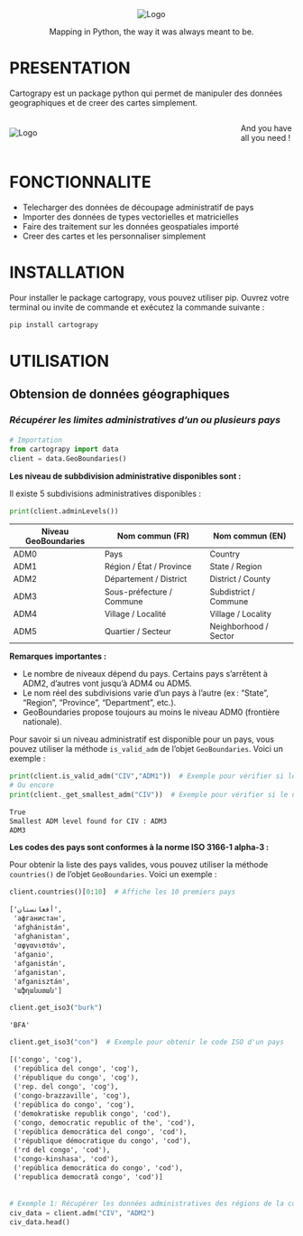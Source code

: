 <center>
<img src="https://mr-kam.github.io/cartograpy/data/logo.png" alt="Logo" width="300">
<p>
Mapping in Python, the way it was always meant to be.
</p>
</center>

# **PRESENTATION**

Cartograpy est un package python qui permet de manipuler des données
geographiques et de creer des cartes simplement.

<div style="display: flex; justify-content: center; align-items: center;">
<img src="https://mr-kam.github.io/cartograpy/data/create_python_maps.py%20(17).png" alt="Logo" width="800">

<p>
And you have all you need !
</p>
</div>

# **FONCTIONNALITE**

- Telecharger des données de découpage administratif de pays
- Importer des données de types vectorielles et matricielles
- Faire des traitement sur les données geospatiales importé
- Creer des cartes et les personnaliser simplement

# **INSTALLATION**

Pour installer le package cartograpy, vous pouvez utiliser pip. Ouvrez
votre terminal ou invite de commande et exécutez la commande suivante :

```bash
pip install cartograpy
```

# **UTILISATION**

## **Obtension de données géographiques**

### *Récupérer les limites administratives d’un ou plusieurs pays*

```python
# Importation
from cartograpy import data
client = data.GeoBoundaries()
```

**Les niveau de subbdivision administrative disponibles sont :**

Il existe 5 subdivisions administratives disponibles :

```python
print(client.adminLevels())
```

| Niveau GeoBoundaries | Nom commun (FR)            | Nom commun (EN)       |
| -------------------- | -------------------------- | --------------------- |
| ADM0                 | Pays                       | Country               |
| ADM1                 | Région / État / Province | State / Region        |
| ADM2                 | Département / District    | District / County     |
| ADM3                 | Sous-préfecture / Commune | Subdistrict / Commune |
| ADM4                 | Village / Localité        | Village / Locality    |
| ADM5                 | Quartier / Secteur         | Neighborhood / Sector |

**Remarques importantes :**

- Le nombre de niveaux dépend du pays. Certains pays s’arrêtent à
  ADM2, d’autres vont jusqu’à ADM4 ou ADM5.
- Le nom réel des subdivisions varie d’un pays à l’autre (ex :
  “State”, “Region”, “Province”, “Department”, etc.).
- GeoBoundaries propose toujours au moins le niveau ADM0 (frontière
  nationale).

Pour savoir si un niveau administratif est disponible pour un pays, vous
pouvez utiliser la méthode `is_valid_adm` de l’objet `GeoBoundaries`.
Voici un exemple :

```python
print(client.is_valid_adm("CIV","ADM1"))  # Exemple pour vérifier si le niveau ADM1 est valide pour la Côte d'Ivoire
# Ou encore
print(client._get_smallest_adm("CIV"))  # Exemple pour vérifier si le niveau admin minimum pour la Côte d'Ivoire
```

    True
    Smallest ADM level found for CIV : ADM3
    ADM3

**Les codes des pays sont conformes à la norme ISO 3166-1 alpha-3 :**

Pour obtenir la liste des pays valides, vous pouvez utiliser la méthode
`countries()` de l’objet `GeoBoundaries`. Voici un exemple :

```python
client.countries()[0:10]  # Affiche les 10 premiers pays
```

    ['أفغانستان',
     'афганистан',
     'afghánistán',
     'afghanistan',
     'αφγανιστάν',
     'afganio',
     'afganistán',
     'afganistan',
     'afganisztán',
     'աֆղանստան']

```python
client.get_iso3("burk")
```

    'BFA'

```python
client.get_iso3("con")  # Exemple pour obtenir le code ISO d'un pays
```

    [('congo', 'cog'),
     ('república del congo', 'cog'),
     ('république du congo', 'cog'),
     ('rep. del congo', 'cog'),
     ('congo-brazzaville', 'cog'),
     ('república do congo', 'cog'),
     ('demokratiske republik congo', 'cod'),
     ('congo, democratic republic of the', 'cod'),
     ('república democrática del congo', 'cod'),
     ('république démocratique du congo', 'cod'),
     ('rd del congo', 'cod'),
     ('congo-kinshasa', 'cod'),
     ('república democrática do congo', 'cod'),
     ('republica democrată congo', 'cod')]

```python

# Exemple 1: Récupérer les données administratives des régions de la cote d'ivoire
civ_data = client.adm("CIV", "ADM2")
civ_data.head()
```

<div>
<style scoped>
    .dataframe tbody tr th:only-of-type {
        vertical-align: middle;
    }

    .dataframe tbody tr th {
        vertical-align: top;
    }

    .dataframe thead th {
        text-align: right;
    }`</style>`

<table class="dataframe" data-quarto-postprocess="true" data-border="1">
<thead>
<tr style="text-align: right;">
<th data-quarto-table-cell-role="th"></th>
<th data-quarto-table-cell-role="th">geometry</th>
<th data-quarto-table-cell-role="th">shapeName</th>
<th data-quarto-table-cell-role="th">shapeISO</th>
<th data-quarto-table-cell-role="th">shapeID</th>
<th data-quarto-table-cell-role="th">shapeGroup</th>
<th data-quarto-table-cell-role="th">shapeType</th>
</tr>
</thead>
<tbody>
<tr>
<td data-quarto-table-cell-role="th">0</td>
<td>POLYGON ((-4.68451 6.27179, -4.6868 6.26883, -...</td>
<td>Agneby-Tiassa</td>
<td></td>
<td>98640826B52449815511854</td>
<td>CIV</td>
<td>ADM2</td>
</tr>
<tr>
<td data-quarto-table-cell-role="th">1</td>
<td>POLYGON ((-7.71925 9.07004, -7.72574 9.06397, ...</td>
<td>Bafing</td>
<td></td>
<td>98640826B37750272367318</td>
<td>CIV</td>
<td>ADM2</td>
</tr>
<tr>
<td data-quarto-table-cell-role="th">2</td>
<td>POLYGON ((-6.19702 10.24246, -6.20038 10.24495...</td>
<td>Bagoue</td>
<td></td>
<td>98640826B26044148659027</td>
<td>CIV</td>
<td>ADM2</td>
</tr>
<tr>
<td data-quarto-table-cell-role="th">3</td>
<td>MULTIPOLYGON (((-4.68451 6.27179, -4.68338 6.2...</td>
<td>Belier</td>
<td></td>
<td>98640826B5123145245776</td>
<td>CIV</td>
<td>ADM2</td>
</tr>
<tr>
<td data-quarto-table-cell-role="th">4</td>
<td>POLYGON ((-6.70042 9.06196, -6.70118 9.05639, ...</td>
<td>Bere</td>
<td></td>
<td>98640826B43857880322183</td>
<td>CIV</td>
<td>ADM2</td>
</tr>
</tbody>
</table>

</div>

```python
# Exemple 2 : Récupérer les limites administratives de plusieurs pays (senegal et mali ici)
countries_data = client.adm(["SEN", "mali"], "ADM2")
countries_data["mali"].head()
```

<div>
<style scoped>
    .dataframe tbody tr th:only-of-type {
        vertical-align: middle;
    }

    .dataframe tbody tr th {
        vertical-align: top;
    }

    .dataframe thead th {
        text-align: right;
    }`</style>`

<table class="dataframe" data-quarto-postprocess="true" data-border="1">
<thead>
<tr style="text-align: right;">
<th data-quarto-table-cell-role="th"></th>
<th data-quarto-table-cell-role="th">geometry</th>
<th data-quarto-table-cell-role="th">shapeName</th>
<th data-quarto-table-cell-role="th">shapeISO</th>
<th data-quarto-table-cell-role="th">shapeID</th>
<th data-quarto-table-cell-role="th">shapeGroup</th>
<th data-quarto-table-cell-role="th">shapeType</th>
</tr>
</thead>
<tbody>
<tr>
<td data-quarto-table-cell-role="th">0</td>
<td>POLYGON ((-7.92938 12.68171, -7.93554 12.68821...</td>
<td>Bamako</td>
<td></td>
<td>8926073B70420899930674</td>
<td>MLI</td>
<td>ADM2</td>
</tr>
<tr>
<td data-quarto-table-cell-role="th">1</td>
<td>POLYGON ((1.32448 16.90639, 1.03227 16.61402, ...</td>
<td>Ansongo</td>
<td></td>
<td>8926073B56917716124995</td>
<td>MLI</td>
<td>ADM2</td>
</tr>
<tr>
<td data-quarto-table-cell-role="th">2</td>
<td>POLYGON ((1.17767 17.69958, 1.15458 17.70648, ...</td>
<td>Bourem</td>
<td></td>
<td>8926073B86504284097699</td>
<td>MLI</td>
<td>ADM2</td>
</tr>
<tr>
<td data-quarto-table-cell-role="th">3</td>
<td>POLYGON ((1.32448 16.90639, 1.65353 17.5735, 1...</td>
<td>Gao</td>
<td></td>
<td>8926073B84061132695750</td>
<td>MLI</td>
<td>ADM2</td>
</tr>
<tr>
<td data-quarto-table-cell-role="th">4</td>
<td>POLYGON ((1.31144 15.27381, 1.4716 15.28167, 1...</td>
<td>Menaka</td>
<td></td>
<td>8926073B3742503303790</td>
<td>MLI</td>
<td>ADM2</td>
</tr>
</tbody>
</table>

</div>

### Récupérer les métadonnées d’un territoire

```python

# Récupérer les métadonnées d'un territoire
metadata_civ = client.metadata("CIV", "ADM0")


print(f"Métadonnées disponibles pour la Côte d'Ivoire: {metadata_civ.keys()}")
```

    Métadonnées disponibles pour la Côte d'Ivoire: dict_keys(['boundaryID', 'boundaryName', 'boundaryISO', 'boundaryYearRepresented', 'boundaryType', 'boundaryCanonical', 'boundarySource', 'boundaryLicense', 'licenseDetail', 'licenseSource', 'boundarySourceURL', 'sourceDataUpdateDate', 'buildDate', 'Continent', 'UNSDG-region', 'UNSDG-subregion', 'worldBankIncomeGroup', 'admUnitCount', 'meanVertices', 'minVertices', 'maxVertices', 'meanPerimeterLengthKM', 'minPerimeterLengthKM', 'maxPerimeterLengthKM', 'meanAreaSqKM', 'minAreaSqKM', 'maxAreaSqKM', 'staticDownloadLink', 'gjDownloadURL', 'tjDownloadURL', 'imagePreview', 'simplifiedGeometryGeoJSON'])

```python
metadata_civ["Continent"]
```

    'Africa'

```python
metadata_civ["UNSDG-subregion"]
```

    'Western Africa'

```python
metadata_civ["UNSDG-region"]
```

    'Sub-Saharan Africa'

```python
url_img=metadata_civ["imagePreview"]
url_img
```

    'https://github.com/wmgeolab/geoBoundaries/raw/9469f09/releaseData/gbOpen/CIV/ADM0/geoBoundaries-CIV-ADM0-PREVIEW.png'

```python
# Afficher l'image de prévisualisation dans le notebook
from IPython.display import Image, display

try :
    display(Image(url=url_img))
except :
    print("Impossible d'afficher l'image.")
```

<img src="https://github.com/wmgeolab/geoBoundaries/raw/9469f09/releaseData/gbOpen/CIV/ADM0/geoBoundaries-CIV-ADM0-PREVIEW.png"/>

### *Géocoder une ou plusieurs adresses*

Le geocodage permet de convertir des adresses en coordonnées
géographiques (latitude et longitude). Vous pouvez géocoder une ou
plusieurs adresses en utilisant les méthode `geocode` et `geocode_batch`
de l’objet `Geocoder`.

```python
from cartograpy import data
geocoder= data.Geocoder()
```

**Géocoder une adresse**

```python
address = "bouaké"
result = geocoder.geocode(address)

# Adresse trouvée
result[0]
```

    Début du géocodage de 1 localité(s)...
    Géocodage terminé.

<div>
<style scoped>
    .dataframe tbody tr th:only-of-type {
        vertical-align: middle;
    }

    .dataframe tbody tr th {
        vertical-align: top;
    }

    .dataframe thead th {
        text-align: right;
    }`</style>`

<table class="dataframe" data-quarto-postprocess="true" data-border="1">
<thead>
<tr style="text-align: right;">
<th data-quarto-table-cell-role="th"></th>
<th data-quarto-table-cell-role="th">query</th>
<th data-quarto-table-cell-role="th">address</th>
<th data-quarto-table-cell-role="th">latitude</th>
<th data-quarto-table-cell-role="th">longitude</th>
<th data-quarto-table-cell-role="th">altitude</th>
<th data-quarto-table-cell-role="th">raw</th>
<th data-quarto-table-cell-role="th">geometry</th>
</tr>
</thead>
<tbody>
<tr>
<td data-quarto-table-cell-role="th">0</td>
<td>bouaké</td>
<td>Bouaké, Gbêkê, Vallée du Bandama, Côte d’Ivoire</td>
<td>7.689021</td>
<td>-5.028355</td>
<td>0.0</td>
<td>{'place_id': 277285966, 'licence': 'Data © Ope...</td>
<td>POINT (-5.02836 7.68902)</td>
</tr>
</tbody>
</table>

</div>

```python
# Adresse non trouvée
result[1]
```

    []

**Geocoder une liste d’adresses**

```python
liste_adresses = ["Abidjan", "Yamoussoukro", "Bouaké", "Korhogo","Man CI", "","portbouet"]
results=geocoder.geocode(liste_adresses)

# Adresses trouvées
results[0]
```

    Début du géocodage de 7 localité(s)...
    Géocodage terminé.

<div>
<style scoped>
    .dataframe tbody tr th:only-of-type {
        vertical-align: middle;
    }

    .dataframe tbody tr th {
        vertical-align: top;
    }

    .dataframe thead th {
        text-align: right;
    }`</style>`

<table class="dataframe" data-quarto-postprocess="true" data-border="1">
<thead>
<tr style="text-align: right;">
<th data-quarto-table-cell-role="th"></th>
<th data-quarto-table-cell-role="th">query</th>
<th data-quarto-table-cell-role="th">address</th>
<th data-quarto-table-cell-role="th">latitude</th>
<th data-quarto-table-cell-role="th">longitude</th>
<th data-quarto-table-cell-role="th">altitude</th>
<th data-quarto-table-cell-role="th">raw</th>
<th data-quarto-table-cell-role="th">geometry</th>
</tr>
</thead>
<tbody>
<tr>
<td data-quarto-table-cell-role="th">0</td>
<td>Abidjan</td>
<td>Abidjan, Le Plateau, Abidjan, Côte d’Ivoire</td>
<td>5.320357</td>
<td>-4.016107</td>
<td>0.0</td>
<td>{'place_id': 277113208, 'licence': 'Data © Ope...</td>
<td>POINT (-4.01611 5.32036)</td>
</tr>
<tr>
<td data-quarto-table-cell-role="th">1</td>
<td>Yamoussoukro</td>
<td>Yamoussoukro, Côte d’Ivoire</td>
<td>6.820007</td>
<td>-5.277603</td>
<td>0.0</td>
<td>{'place_id': 405157296, 'licence': 'Data © Ope...</td>
<td>POINT (-5.2776 6.82001)</td>
</tr>
<tr>
<td data-quarto-table-cell-role="th">2</td>
<td>Bouaké</td>
<td>Bouaké, Gbêkê, Vallée du Bandama, Côte d’Ivoire</td>
<td>7.689021</td>
<td>-5.028355</td>
<td>0.0</td>
<td>{'place_id': 277285966, 'licence': 'Data © Ope...</td>
<td>POINT (-5.02836 7.68902)</td>
</tr>
<tr>
<td data-quarto-table-cell-role="th">3</td>
<td>Korhogo</td>
<td>Korhogo, Poro, Savanes, Côte d’Ivoire</td>
<td>9.458070</td>
<td>-5.631629</td>
<td>0.0</td>
<td>{'place_id': 277168989, 'licence': 'Data © Ope...</td>
<td>POINT (-5.63163 9.45807)</td>
</tr>
<tr>
<td data-quarto-table-cell-role="th">4</td>
<td>Man CI</td>
<td>Man, Tonkpi, Montagnes, Côte d’Ivoire</td>
<td>7.410258</td>
<td>-7.550372</td>
<td>0.0</td>
<td>{'place_id': 276691276, 'licence': 'Data © Ope...</td>
<td>POINT (-7.55037 7.41026)</td>
</tr>
</tbody>
</table>

</div>

```python
# Adresses non trouvée
results[1]
```

    ['', 'portbouet']

## **Processing de données**

`processing` vous permet d’executer des taches courantes effectuées sur
des données vectorielles.

```python
# Importation
from cartograpy.processing  import *
```

### *Charger des données*

```python
# hexagon_data=load("data\other\hexagon 0.2_Jointure data raster.geojson")
# hexagon_data.head()
```

```python
path="data\other\Département de Bouna.geojson"
donnee_bouna=load(path)
donnee_bouna.head()
```

    <>:1: SyntaxWarning: invalid escape sequence '\o'
    <>:1: SyntaxWarning: invalid escape sequence '\o'
    C:\Users\kanic\AppData\Local\Temp\ipykernel_13180\847831339.py:1: SyntaxWarning: invalid escape sequence '\o'
      path="data\other\Département de Bouna.geojson"

<div>
<style scoped>
    .dataframe tbody tr th:only-of-type {
        vertical-align: middle;
    }

    .dataframe tbody tr th {
        vertical-align: top;
    }

    .dataframe thead th {
        text-align: right;
    }`</style>`

<table class="dataframe" data-quarto-postprocess="true" data-border="1">
<thead>
<tr style="text-align: right;">
<th data-quarto-table-cell-role="th"></th>
<th data-quarto-table-cell-role="th">id</th>
<th data-quarto-table-cell-role="th">Name</th>
<th data-quarto-table-cell-role="th">description</th>
<th data-quarto-table-cell-role="th">timestamp</th>
<th data-quarto-table-cell-role="th">begin</th>
<th data-quarto-table-cell-role="th">end</th>
<th data-quarto-table-cell-role="th">altitudeMode</th>
<th data-quarto-table-cell-role="th">tessellate</th>
<th data-quarto-table-cell-role="th">extrude</th>
<th data-quarto-table-cell-role="th">visibility</th>
<th data-quarto-table-cell-role="th">drawOrder</th>
<th data-quarto-table-cell-role="th">icon</th>
<th data-quarto-table-cell-role="th">snippet</th>
<th data-quarto-table-cell-role="th">geometry</th>
</tr>
</thead>
<tbody>
<tr>
<td data-quarto-table-cell-role="th">0</td>
<td>ID_00022</td>
<td>Bouna</td>
<td><html xmlns:fo="http://www.w3.org/1999/XSL/For...</td>
<td>None</td>
<td>None</td>
<td>None</td>
<td>clampToGround</td>
<td>-1</td>
<td>0</td>
<td>-1</td>
<td>None</td>
<td>None</td>
<td></td>
<td>MULTIPOLYGON Z (((-4.19952 9.61499 0, -4.209 9...</td>
</tr>
</tbody>
</table>

</div>

### *Obtenir des informations sur un multipolygone*

```python
multipolygon=donnee_bouna["geometry"][0]
infos_multipolygon=get_multipolygon_info(multipolygon)
infos_multipolygon
```

    {'type': 'MultiPolygon',
     'num_polygons': 1,
     'total_area': 1.1852617495377915,
     'bounds': (-4.297637881999947,
      8.508406537000042,
      -2.596283662999952,
      9.616030601000034),
     'areas': [1.1852617495377915],
     'largest_polygon_area': 1.1852617495377915,
     'smallest_polygon_area': 1.1852617495377915}

### *Séparer un multipolygon en polygone simple*

```python
polygones_bouna=split_multipolygon(donnee_bouna)
polygones_bouna.head()
```

<div>
<style scoped>
    .dataframe tbody tr th:only-of-type {
        vertical-align: middle;
    }

    .dataframe tbody tr th {
        vertical-align: top;
    }

    .dataframe thead th {
        text-align: right;
    }`</style>`

<table class="dataframe" data-quarto-postprocess="true" data-border="1">
<thead>
<tr style="text-align: right;">
<th data-quarto-table-cell-role="th"></th>
<th data-quarto-table-cell-role="th">id</th>
<th data-quarto-table-cell-role="th">Name</th>
<th data-quarto-table-cell-role="th">description</th>
<th data-quarto-table-cell-role="th">timestamp</th>
<th data-quarto-table-cell-role="th">begin</th>
<th data-quarto-table-cell-role="th">end</th>
<th data-quarto-table-cell-role="th">altitudeMode</th>
<th data-quarto-table-cell-role="th">tessellate</th>
<th data-quarto-table-cell-role="th">extrude</th>
<th data-quarto-table-cell-role="th">visibility</th>
<th data-quarto-table-cell-role="th">drawOrder</th>
<th data-quarto-table-cell-role="th">icon</th>
<th data-quarto-table-cell-role="th">snippet</th>
<th data-quarto-table-cell-role="th">geometry</th>
<th data-quarto-table-cell-role="th">original_index</th>
<th data-quarto-table-cell-role="th">polygon_part</th>
</tr>
</thead>
<tbody>
<tr>
<td data-quarto-table-cell-role="th">0</td>
<td>ID_00022</td>
<td>Bouna</td>
<td><html xmlns:fo="http://www.w3.org/1999/XSL/For...</td>
<td>None</td>
<td>None</td>
<td>None</td>
<td>clampToGround</td>
<td>-1</td>
<td>0</td>
<td>-1</td>
<td>None</td>
<td>None</td>
<td></td>
<td>POLYGON Z ((-4.19952 9.61499 0, -4.209 9.61568...</td>
<td>0</td>
<td>0</td>
</tr>
</tbody>
</table>

</div>

```python
polygones_bouna.plot()
```

![](test_files/figure-markdown_strict/cell-26-output-1.png)

### *Fusionner des geodataframe*

```python
# Exemple 2 : Récupérer les limites administratives de plusieurs pays (senegal et mali ici)
countries_data = client.adm(["SEN", "mali","civ"], "ADM2")
list_gdf=[gdf for key, gdf in countries_data.items()] # Liste de dataframes
countries_merged_data=fusion(list_gdf) # Fusion des dataframes
countries_merged_data.head()
```

<div>
<style scoped>
    .dataframe tbody tr th:only-of-type {
        vertical-align: middle;
    }

    .dataframe tbody tr th {
        vertical-align: top;
    }

    .dataframe thead th {
        text-align: right;
    }`</style>`

<table class="dataframe" data-quarto-postprocess="true" data-border="1">
<thead>
<tr style="text-align: right;">
<th data-quarto-table-cell-role="th"></th>
<th data-quarto-table-cell-role="th">geometry</th>
<th data-quarto-table-cell-role="th">shapeName</th>
<th data-quarto-table-cell-role="th">shapeISO</th>
<th data-quarto-table-cell-role="th">shapeID</th>
<th data-quarto-table-cell-role="th">shapeGroup</th>
<th data-quarto-table-cell-role="th">shapeType</th>
</tr>
</thead>
<tbody>
<tr>
<td data-quarto-table-cell-role="th">0</td>
<td>POLYGON ((-11.88782 13.38481, -11.88765 13.391...</td>
<td>Bakel</td>
<td></td>
<td>50182788B16013842146029</td>
<td>SEN</td>
<td>ADM2</td>
</tr>
<tr>
<td data-quarto-table-cell-role="th">1</td>
<td>POLYGON ((-16.38592 15.02258, -16.40452 15.023...</td>
<td>Bambey</td>
<td></td>
<td>50182788B75300917140294</td>
<td>SEN</td>
<td>ADM2</td>
</tr>
<tr>
<td data-quarto-table-cell-role="th">2</td>
<td>POLYGON ((-15.9775 12.88596, -15.97446 12.8904...</td>
<td>Bignona</td>
<td></td>
<td>50182788B19391387689457</td>
<td>SEN</td>
<td>ADM2</td>
</tr>
<tr>
<td data-quarto-table-cell-role="th">3</td>
<td>POLYGON ((-15.59024 13.8291, -15.58246 13.8437...</td>
<td>Birkelane</td>
<td></td>
<td>50182788B56779252201559</td>
<td>SEN</td>
<td>ADM2</td>
</tr>
<tr>
<td data-quarto-table-cell-role="th">4</td>
<td>POLYGON ((-15.9775 12.88596, -15.97 12.89171, ...</td>
<td>Bounkiling</td>
<td></td>
<td>50182788B68388966372963</td>
<td>SEN</td>
<td>ADM2</td>
</tr>
</tbody>
</table>

</div>

### *Creer une nouvelle colonne*

```python
new_countries_data=add_column(df=countries_merged_data,column_name="random_data",expression="random.randint(1,100)",globals_dict={"random":random})
# global_dics correspond a la liste des packages necessaires pour evaluer l'expression
new_countries_data.head()
```

<div>
<style scoped>
    .dataframe tbody tr th:only-of-type {
        vertical-align: middle;
    }

    .dataframe tbody tr th {
        vertical-align: top;
    }

    .dataframe thead th {
        text-align: right;
    }`</style>`

<table class="dataframe" data-quarto-postprocess="true" data-border="1">
<thead>
<tr style="text-align: right;">
<th data-quarto-table-cell-role="th"></th>
<th data-quarto-table-cell-role="th">geometry</th>
<th data-quarto-table-cell-role="th">shapeName</th>
<th data-quarto-table-cell-role="th">shapeISO</th>
<th data-quarto-table-cell-role="th">shapeID</th>
<th data-quarto-table-cell-role="th">shapeGroup</th>
<th data-quarto-table-cell-role="th">shapeType</th>
<th data-quarto-table-cell-role="th">random_data</th>
</tr>
</thead>
<tbody>
<tr>
<td data-quarto-table-cell-role="th">0</td>
<td>POLYGON ((-11.88782 13.38481, -11.88765 13.391...</td>
<td>Bakel</td>
<td></td>
<td>50182788B16013842146029</td>
<td>SEN</td>
<td>ADM2</td>
<td>30</td>
</tr>
<tr>
<td data-quarto-table-cell-role="th">1</td>
<td>POLYGON ((-16.38592 15.02258, -16.40452 15.023...</td>
<td>Bambey</td>
<td></td>
<td>50182788B75300917140294</td>
<td>SEN</td>
<td>ADM2</td>
<td>4</td>
</tr>
<tr>
<td data-quarto-table-cell-role="th">2</td>
<td>POLYGON ((-15.9775 12.88596, -15.97446 12.8904...</td>
<td>Bignona</td>
<td></td>
<td>50182788B19391387689457</td>
<td>SEN</td>
<td>ADM2</td>
<td>25</td>
</tr>
<tr>
<td data-quarto-table-cell-role="th">3</td>
<td>POLYGON ((-15.59024 13.8291, -15.58246 13.8437...</td>
<td>Birkelane</td>
<td></td>
<td>50182788B56779252201559</td>
<td>SEN</td>
<td>ADM2</td>
<td>11</td>
</tr>
<tr>
<td data-quarto-table-cell-role="th">4</td>
<td>POLYGON ((-15.9775 12.88596, -15.97 12.89171, ...</td>
<td>Bounkiling</td>
<td></td>
<td>50182788B68388966372963</td>
<td>SEN</td>
<td>ADM2</td>
<td>64</td>
</tr>
</tbody>
</table>

</div>

```python
new_countries_data=add_column(new_countries_data,"dataType","row['shapeGroup']+'-'+row['shapeType']")
# row dans l'expression correspont a une ligne de la dataframe
# shapeGroup et shapeType sont des colonnes de la dataframe
new_countries_data.head()
```

<div>
<style scoped>
    .dataframe tbody tr th:only-of-type {
        vertical-align: middle;
    }

    .dataframe tbody tr th {
        vertical-align: top;
    }

    .dataframe thead th {
        text-align: right;
    }`</style>`

<table class="dataframe" data-quarto-postprocess="true" data-border="1">
<thead>
<tr style="text-align: right;">
<th data-quarto-table-cell-role="th"></th>
<th data-quarto-table-cell-role="th">geometry</th>
<th data-quarto-table-cell-role="th">shapeName</th>
<th data-quarto-table-cell-role="th">shapeISO</th>
<th data-quarto-table-cell-role="th">shapeID</th>
<th data-quarto-table-cell-role="th">shapeGroup</th>
<th data-quarto-table-cell-role="th">shapeType</th>
<th data-quarto-table-cell-role="th">random_data</th>
<th data-quarto-table-cell-role="th">dataType</th>
</tr>
</thead>
<tbody>
<tr>
<td data-quarto-table-cell-role="th">0</td>
<td>POLYGON ((-11.88782 13.38481, -11.88765 13.391...</td>
<td>Bakel</td>
<td></td>
<td>50182788B16013842146029</td>
<td>SEN</td>
<td>ADM2</td>
<td>30</td>
<td>SEN-ADM2</td>
</tr>
<tr>
<td data-quarto-table-cell-role="th">1</td>
<td>POLYGON ((-16.38592 15.02258, -16.40452 15.023...</td>
<td>Bambey</td>
<td></td>
<td>50182788B75300917140294</td>
<td>SEN</td>
<td>ADM2</td>
<td>4</td>
<td>SEN-ADM2</td>
</tr>
<tr>
<td data-quarto-table-cell-role="th">2</td>
<td>POLYGON ((-15.9775 12.88596, -15.97446 12.8904...</td>
<td>Bignona</td>
<td></td>
<td>50182788B19391387689457</td>
<td>SEN</td>
<td>ADM2</td>
<td>25</td>
<td>SEN-ADM2</td>
</tr>
<tr>
<td data-quarto-table-cell-role="th">3</td>
<td>POLYGON ((-15.59024 13.8291, -15.58246 13.8437...</td>
<td>Birkelane</td>
<td></td>
<td>50182788B56779252201559</td>
<td>SEN</td>
<td>ADM2</td>
<td>11</td>
<td>SEN-ADM2</td>
</tr>
<tr>
<td data-quarto-table-cell-role="th">4</td>
<td>POLYGON ((-15.9775 12.88596, -15.97 12.89171, ...</td>
<td>Bounkiling</td>
<td></td>
<td>50182788B68388966372963</td>
<td>SEN</td>
<td>ADM2</td>
<td>64</td>
<td>SEN-ADM2</td>
</tr>
</tbody>
</table>

</div>

```python
list(new_countries_data.columns)
```

    ['geometry',
     'shapeName',
     'shapeISO',
     'shapeID',
     'shapeGroup',
     'shapeType',
     'random_data',
     'dataType']

### *Creer un geodataframe de centroïde*

```python

coundtries_centroids = centroids(new_countries_data)

# Maintenant coundtries_centroids est un GeoDataFrame de points (centroïdes)
# avec tous les attributs originaux de new_countries_data

coundtries_centroids.head()
```

<div>
<style scoped>
    .dataframe tbody tr th:only-of-type {
        vertical-align: middle;
    }

    .dataframe tbody tr th {
        vertical-align: top;
    }

    .dataframe thead th {
        text-align: right;
    }`</style>`

<table class="dataframe" data-quarto-postprocess="true" data-border="1">
<thead>
<tr style="text-align: right;">
<th data-quarto-table-cell-role="th"></th>
<th data-quarto-table-cell-role="th">geometry</th>
<th data-quarto-table-cell-role="th">shapeName</th>
<th data-quarto-table-cell-role="th">shapeISO</th>
<th data-quarto-table-cell-role="th">shapeID</th>
<th data-quarto-table-cell-role="th">shapeGroup</th>
<th data-quarto-table-cell-role="th">shapeType</th>
<th data-quarto-table-cell-role="th">random_data</th>
<th data-quarto-table-cell-role="th">dataType</th>
</tr>
</thead>
<tbody>
<tr>
<td data-quarto-table-cell-role="th">0</td>
<td>POINT (-12.25523 14.17004)</td>
<td>Bakel</td>
<td></td>
<td>50182788B16013842146029</td>
<td>SEN</td>
<td>ADM2</td>
<td>30</td>
<td>SEN-ADM2</td>
</tr>
<tr>
<td data-quarto-table-cell-role="th">1</td>
<td>POINT (-16.48386 14.80261)</td>
<td>Bambey</td>
<td></td>
<td>50182788B75300917140294</td>
<td>SEN</td>
<td>ADM2</td>
<td>4</td>
<td>SEN-ADM2</td>
</tr>
<tr>
<td data-quarto-table-cell-role="th">2</td>
<td>POINT (-16.36673 12.88758)</td>
<td>Bignona</td>
<td></td>
<td>50182788B19391387689457</td>
<td>SEN</td>
<td>ADM2</td>
<td>25</td>
<td>SEN-ADM2</td>
</tr>
<tr>
<td data-quarto-table-cell-role="th">3</td>
<td>POINT (-15.68446 14.05259)</td>
<td>Birkelane</td>
<td></td>
<td>50182788B56779252201559</td>
<td>SEN</td>
<td>ADM2</td>
<td>11</td>
<td>SEN-ADM2</td>
</tr>
<tr>
<td data-quarto-table-cell-role="th">4</td>
<td>POINT (-15.60351 13.13488)</td>
<td>Bounkiling</td>
<td></td>
<td>50182788B68388966372963</td>
<td>SEN</td>
<td>ADM2</td>
<td>64</td>
<td>SEN-ADM2</td>
</tr>
</tbody>
</table>

</div>

```python

# Visualisation simple avec matplotlib

coundtries_centroids.plot(markersize=50, color='red',label="Centroïde")
```

![](test_files/figure-markdown_strict/cell-32-output-1.png)

## **Visualisation de données**

cartograpy permet de creer rapidement des cartes pour visualier les
données géographiques.

```python
from cartograpy.mapper import *
```

```python
# J'ajoute des données aléatoires pour la visualisation
import random
civ_data['data'] = [random.randint(0,10000) for i in range(len(civ_data))]
```

```python
civ_data.head()
```

<div>
<style scoped>
    .dataframe tbody tr th:only-of-type {
        vertical-align: middle;
    }

    .dataframe tbody tr th {
        vertical-align: top;
    }

    .dataframe thead th {
        text-align: right;
    }`</style>`

<table class="dataframe" data-quarto-postprocess="true" data-border="1">
<thead>
<tr style="text-align: right;">
<th data-quarto-table-cell-role="th"></th>
<th data-quarto-table-cell-role="th">geometry</th>
<th data-quarto-table-cell-role="th">shapeName</th>
<th data-quarto-table-cell-role="th">shapeISO</th>
<th data-quarto-table-cell-role="th">shapeID</th>
<th data-quarto-table-cell-role="th">shapeGroup</th>
<th data-quarto-table-cell-role="th">shapeType</th>
<th data-quarto-table-cell-role="th">data</th>
</tr>
</thead>
<tbody>
<tr>
<td data-quarto-table-cell-role="th">0</td>
<td>POLYGON ((-4.68451 6.27179, -4.6868 6.26883, -...</td>
<td>Agneby-Tiassa</td>
<td></td>
<td>98640826B52449815511854</td>
<td>CIV</td>
<td>ADM2</td>
<td>4759</td>
</tr>
<tr>
<td data-quarto-table-cell-role="th">1</td>
<td>POLYGON ((-7.71925 9.07004, -7.72574 9.06397, ...</td>
<td>Bafing</td>
<td></td>
<td>98640826B37750272367318</td>
<td>CIV</td>
<td>ADM2</td>
<td>8688</td>
</tr>
<tr>
<td data-quarto-table-cell-role="th">2</td>
<td>POLYGON ((-6.19702 10.24246, -6.20038 10.24495...</td>
<td>Bagoue</td>
<td></td>
<td>98640826B26044148659027</td>
<td>CIV</td>
<td>ADM2</td>
<td>6097</td>
</tr>
<tr>
<td data-quarto-table-cell-role="th">3</td>
<td>MULTIPOLYGON (((-4.68451 6.27179, -4.68338 6.2...</td>
<td>Belier</td>
<td></td>
<td>98640826B5123145245776</td>
<td>CIV</td>
<td>ADM2</td>
<td>6571</td>
</tr>
<tr>
<td data-quarto-table-cell-role="th">4</td>
<td>POLYGON ((-6.70042 9.06196, -6.70118 9.05639, ...</td>
<td>Bere</td>
<td></td>
<td>98640826B43857880322183</td>
<td>CIV</td>
<td>ADM2</td>
<td>1428</td>
</tr>
</tbody>
</table>

</div>

```python
geocode_localite=results[0]
geocode_localite["data"]= [random.randint(0,10000) for i in range(len(geocode_localite))]
geocode_localite.head()
```

<div>
<style scoped>
    .dataframe tbody tr th:only-of-type {
        vertical-align: middle;
    }

    .dataframe tbody tr th {
        vertical-align: top;
    }

    .dataframe thead th {
        text-align: right;
    }`</style>`

<table class="dataframe" data-quarto-postprocess="true" data-border="1">
<thead>
<tr style="text-align: right;">
<th data-quarto-table-cell-role="th"></th>
<th data-quarto-table-cell-role="th">query</th>
<th data-quarto-table-cell-role="th">address</th>
<th data-quarto-table-cell-role="th">latitude</th>
<th data-quarto-table-cell-role="th">longitude</th>
<th data-quarto-table-cell-role="th">altitude</th>
<th data-quarto-table-cell-role="th">raw</th>
<th data-quarto-table-cell-role="th">geometry</th>
<th data-quarto-table-cell-role="th">data</th>
</tr>
</thead>
<tbody>
<tr>
<td data-quarto-table-cell-role="th">0</td>
<td>Abidjan</td>
<td>Abidjan, Le Plateau, Abidjan, Côte d’Ivoire</td>
<td>5.320357</td>
<td>-4.016107</td>
<td>0.0</td>
<td>{'place_id': 277113208, 'licence': 'Data © Ope...</td>
<td>POINT (-4.01611 5.32036)</td>
<td>9682</td>
</tr>
<tr>
<td data-quarto-table-cell-role="th">1</td>
<td>Yamoussoukro</td>
<td>Yamoussoukro, Côte d’Ivoire</td>
<td>6.820007</td>
<td>-5.277603</td>
<td>0.0</td>
<td>{'place_id': 405157296, 'licence': 'Data © Ope...</td>
<td>POINT (-5.2776 6.82001)</td>
<td>4465</td>
</tr>
<tr>
<td data-quarto-table-cell-role="th">2</td>
<td>Bouaké</td>
<td>Bouaké, Gbêkê, Vallée du Bandama, Côte d’Ivoire</td>
<td>7.689021</td>
<td>-5.028355</td>
<td>0.0</td>
<td>{'place_id': 277285966, 'licence': 'Data © Ope...</td>
<td>POINT (-5.02836 7.68902)</td>
<td>4571</td>
</tr>
<tr>
<td data-quarto-table-cell-role="th">3</td>
<td>Korhogo</td>
<td>Korhogo, Poro, Savanes, Côte d’Ivoire</td>
<td>9.458070</td>
<td>-5.631629</td>
<td>0.0</td>
<td>{'place_id': 277168989, 'licence': 'Data © Ope...</td>
<td>POINT (-5.63163 9.45807)</td>
<td>1753</td>
</tr>
<tr>
<td data-quarto-table-cell-role="th">4</td>
<td>Man CI</td>
<td>Man, Tonkpi, Montagnes, Côte d’Ivoire</td>
<td>7.410258</td>
<td>-7.550372</td>
<td>0.0</td>
<td>{'place_id': 276691276, 'licence': 'Data © Ope...</td>
<td>POINT (-7.55037 7.41026)</td>
<td>3365</td>
</tr>
</tbody>
</table>

</div>

### *Voir la liste des palletes de couleurs diponible*

```python
# Les groupes de palettes diponibles
get_available_palettes().keys()
```

    dict_keys(['custom', 'seaborn_qualitative', 'seaborn_sequential', 'seaborn_diverging', 'matplotlib_sequential', 'matplotlib_diverging', 'matplotlib_cyclic', 'matplotlib_qualitative'])

```python
# Voir les pallettes disponibles dans un groupe
get_available_palettes()["seaborn_sequential"]
```

    ['Blues',
     'BuGn',
     'BuPu',
     'GnBu',
     'Greens',
     'Greys',
     'Oranges',
     'OrRd',
     'PuBu',
     'PuBuGn',
     'PuRd',
     'Purples',
     'RdPu',
     'Reds',
     'YlGn',
     'YlGnBu',
     'YlOrBr',
     'YlOrRd',
     'rocket',
     'mako',
     'flare',
     'crest']

### *Voir la liste des polices d’écritures disponibles*

```python
get_fonts()[0:10] # Pour voir les 10 prémières polices 
```

    ['Agency FB',
     'Algerian',
     'Arial',
     'Arial Rounded MT Bold',
     'Bahnschrift',
     'Baskerville Old Face',
     'Bauhaus 93',
     'Bell MT',
     'Berlin Sans FB',
     'Berlin Sans FB Demi']

```python
# Pour filtrer par un mot clé
get_fonts("time")[0]
```

    'Times New Roman'

### *Visualiser des données vectorielles*

**Creer une carte cloropleth simple**

```python
carte_ci=Map(figsize=(16, 12), projection=ccrs.PlateCarree())
carte_ci.add_polygons_cloropleth(gdf=civ_data,
                              column_to_plot='data',
                                title='Légende',
                                cmap='tab20c',
                                )
carte_ci.add_points_cloropleth(
    gdf=geocode_localite,
    column_to_plot="data",
    label_column="query",
    point_size_column="data",
    show_colorbar=False,
    cmap="tab20c"
  
)
carte_ci.add_gridlines()
font_name=get_fonts("time")[0]
font_name
carte_ci.set_font(font_name, size=12)
carte_ci.add_arrow(3, position=(-2.5,10.75),zoom=0.06, color="black")
carte_ci.figsize=(18,16)
```

    Warning: No CRS defined for geodf. Setting default CRS to EPSG:4326

    c:\Users\kanic\OneDrive\cartograpy\cartograpy\mapper.py:1544: MatplotlibDeprecationWarning: The get_cmap function was deprecated in Matplotlib 3.7 and will be removed in 3.11. Use``matplotlib.colormaps[name]`` or ``matplotlib.colormaps.get_cmap()`` or ``pyplot.get_cmap()`` instead.
      cmap_obj = plt.cm.get_cmap(cmap)
    c:\Users\kanic\OneDrive\cartograpy\cartograpy\mapper.py:1716: MatplotlibDeprecationWarning: The get_cmap function was deprecated in Matplotlib 3.7 and will be removed in 3.11. Use ``matplotlib.colormaps[name]`` or ``matplotlib.colormaps.get_cmap()`` or ``pyplot.get_cmap()`` instead.
      cmap_obj = plt.cm.get_cmap(cmap)
    Can't handle color: param(outline)
    Can't handle color: param(outline)

    📊 Centrage intelligent appliqué:
       Format: Personnalisé (N/A)
       Ratio figure: 1.33
       Ratio données: 0.95
       Étendue: [-10.39, -0.69, 3.91, 11.19]
    📊 Centrage intelligent appliqué:
       Format: Personnalisé (N/A)
       Ratio figure: 1.33
       Ratio données: 0.95
       Étendue: [-10.39, -0.69, 3.91, 11.19]

![](test_files/figure-markdown_strict/cell-41-output-4.png)

### *Visualiser des données rasters*

```python
# Création d'une carte raster
carte_dem = Map(figsize=(12, 8), projection=ccrs.PlateCarree())

# Ajout d'une couche raster
carte_dem.add_raster('data\other\Limite DEM Bouna.tif', cmap='tab20c', title='Élévation (m)')

font_name=get_fonts("couri")[0]

carte_dem.set_font(font_name, size=12)
carte_dem.set_title('Topographique de bouna', fontsize=20, color='Black', pad=20)
carte_dem.add_arrow(3, position=(-2.70, 9.55), zoom=0.05, color='black')
carte_dem.add_gridlines()
carte_dem.add_scale_bar(length=20, units="km",pad=0.01)
carte_dem.show()


# Sauvegarde
# carte.save('carte_demo.png')
```

    <>:5: SyntaxWarning: invalid escape sequence '\o'
    <>:5: SyntaxWarning: invalid escape sequence '\o'
    C:\Users\kanic\AppData\Local\Temp\ipykernel_13180\1404476908.py:5: SyntaxWarning: invalid escape sequence '\o'
      carte_dem.add_raster('data\other\Limite DEM Bouna.tif', cmap='tab20c', title='Élévation (m)')
    Can't handle color: param(outline)
    Can't handle color: param(outline)

    Location est : (0.1, 0.05). La bare d'échelle est placé à 10.0 % de la longeur et à 5.0 % de la hauteur)

![](test_files/figure-markdown_strict/cell-42-output-3.png)

```python
civ_data.head()
```

<div>
<style scoped>
    .dataframe tbody tr th:only-of-type {
        vertical-align: middle;
    }

    .dataframe tbody tr th {
        vertical-align: top;
    }

    .dataframe thead th {
        text-align: right;
    }`</style>`

<table class="dataframe" data-quarto-postprocess="true" data-border="1">
<thead>
<tr style="text-align: right;">
<th data-quarto-table-cell-role="th"></th>
<th data-quarto-table-cell-role="th">geometry</th>
<th data-quarto-table-cell-role="th">shapeName</th>
<th data-quarto-table-cell-role="th">shapeISO</th>
<th data-quarto-table-cell-role="th">shapeID</th>
<th data-quarto-table-cell-role="th">shapeGroup</th>
<th data-quarto-table-cell-role="th">shapeType</th>
<th data-quarto-table-cell-role="th">data</th>
</tr>
</thead>
<tbody>
<tr>
<td data-quarto-table-cell-role="th">0</td>
<td>POLYGON ((-4.68451 6.27179, -4.6868 6.26883, -...</td>
<td>Agneby-Tiassa</td>
<td></td>
<td>98640826B52449815511854</td>
<td>CIV</td>
<td>ADM2</td>
<td>4759</td>
</tr>
<tr>
<td data-quarto-table-cell-role="th">1</td>
<td>POLYGON ((-7.71925 9.07004, -7.72574 9.06397, ...</td>
<td>Bafing</td>
<td></td>
<td>98640826B37750272367318</td>
<td>CIV</td>
<td>ADM2</td>
<td>8688</td>
</tr>
<tr>
<td data-quarto-table-cell-role="th">2</td>
<td>POLYGON ((-6.19702 10.24246, -6.20038 10.24495...</td>
<td>Bagoue</td>
<td></td>
<td>98640826B26044148659027</td>
<td>CIV</td>
<td>ADM2</td>
<td>6097</td>
</tr>
<tr>
<td data-quarto-table-cell-role="th">3</td>
<td>MULTIPOLYGON (((-4.68451 6.27179, -4.68338 6.2...</td>
<td>Belier</td>
<td></td>
<td>98640826B5123145245776</td>
<td>CIV</td>
<td>ADM2</td>
<td>6571</td>
</tr>
<tr>
<td data-quarto-table-cell-role="th">4</td>
<td>POLYGON ((-6.70042 9.06196, -6.70118 9.05639, ...</td>
<td>Bere</td>
<td></td>
<td>98640826B43857880322183</td>
<td>CIV</td>
<td>ADM2</td>
<td>1428</td>
</tr>
</tbody>
</table>

</div>

```python
list(civ_data.shapeName.unique())[0:10]
```

    ['Agneby-Tiassa',
     'Bafing',
     'Bagoue',
     'Belier',
     'Bere',
     'Bounkani',
     'Cavally',
     "District Autonome D'Abidjan",
     'District Autonome De Yamoussoukro',
     'Folon']

```python
civ_data["shapeName"].replace({
    "District Autonome D'Abidjan": "Abidjan",
    "District Autonome De Yamoussoukro": "Yamoussoukro"
}, inplace=True)
```

    C:\Users\kanic\AppData\Local\Temp\ipykernel_13180\1025282276.py:1: FutureWarning: A value is trying to be set on a copy of a DataFrame or Series through chained assignment using an inplace method.
    The behavior will change in pandas 3.0. This inplace method will never work because the intermediate object on which we are setting values always behaves as a copy.

    For example, when doing 'df[col].method(value, inplace=True)', try using 'df.method({col: value}, inplace=True)' or df[col] = df[col].method(value) instead, to perform the operation inplace on the original object.

    civ_data["shapeName"].replace({

```python
geocode_localite.head()
```

<div>
<style scoped>
    .dataframe tbody tr th:only-of-type {
        vertical-align: middle;
    }

    .dataframe tbody tr th {
        vertical-align: top;
    }

    .dataframe thead th {
        text-align: right;
    }`</style>`

<table class="dataframe" data-quarto-postprocess="true" data-border="1">
<thead>
<tr style="text-align: right;">
<th data-quarto-table-cell-role="th"></th>
<th data-quarto-table-cell-role="th">query</th>
<th data-quarto-table-cell-role="th">address</th>
<th data-quarto-table-cell-role="th">latitude</th>
<th data-quarto-table-cell-role="th">longitude</th>
<th data-quarto-table-cell-role="th">altitude</th>
<th data-quarto-table-cell-role="th">raw</th>
<th data-quarto-table-cell-role="th">geometry</th>
<th data-quarto-table-cell-role="th">data</th>
</tr>
</thead>
<tbody>
<tr>
<td data-quarto-table-cell-role="th">0</td>
<td>Abidjan</td>
<td>Abidjan, Le Plateau, Abidjan, Côte d’Ivoire</td>
<td>5.320357</td>
<td>-4.016107</td>
<td>0.0</td>
<td>{'place_id': 277113208, 'licence': 'Data © Ope...</td>
<td>POINT (-4.01611 5.32036)</td>
<td>9682</td>
</tr>
<tr>
<td data-quarto-table-cell-role="th">1</td>
<td>Yamoussoukro</td>
<td>Yamoussoukro, Côte d’Ivoire</td>
<td>6.820007</td>
<td>-5.277603</td>
<td>0.0</td>
<td>{'place_id': 405157296, 'licence': 'Data © Ope...</td>
<td>POINT (-5.2776 6.82001)</td>
<td>4465</td>
</tr>
<tr>
<td data-quarto-table-cell-role="th">2</td>
<td>Bouaké</td>
<td>Bouaké, Gbêkê, Vallée du Bandama, Côte d’Ivoire</td>
<td>7.689021</td>
<td>-5.028355</td>
<td>0.0</td>
<td>{'place_id': 277285966, 'licence': 'Data © Ope...</td>
<td>POINT (-5.02836 7.68902)</td>
<td>4571</td>
</tr>
<tr>
<td data-quarto-table-cell-role="th">3</td>
<td>Korhogo</td>
<td>Korhogo, Poro, Savanes, Côte d’Ivoire</td>
<td>9.458070</td>
<td>-5.631629</td>
<td>0.0</td>
<td>{'place_id': 277168989, 'licence': 'Data © Ope...</td>
<td>POINT (-5.63163 9.45807)</td>
<td>1753</td>
</tr>
<tr>
<td data-quarto-table-cell-role="th">4</td>
<td>Man CI</td>
<td>Man, Tonkpi, Montagnes, Côte d’Ivoire</td>
<td>7.410258</td>
<td>-7.550372</td>
<td>0.0</td>
<td>{'place_id': 276691276, 'licence': 'Data © Ope...</td>
<td>POINT (-7.55037 7.41026)</td>
<td>3365</td>
</tr>
</tbody>
</table>

</div>

```python
font=get_fonts("time")[0]
font
```

    'Times New Roman'

```python

# Creer un objet de carte basique avec OpenLayers et Python
# =========================================================
carte1=Map(figsize="A4",title="Carte de la Côte d'Ivoire")

# Ajouter des couches de données
# =========================================================
carte1.add_polygons(gdf=civ_data,label="Limite des régions")
carte1.add_points(gdf=geocode_localite,label="Zone d'enquête")

# Ajouter des etiquettes
# =========================================================
carte1.add_labels(
    gdf=civ_data,
    label_column='shapeName',
    # custom_label="{row['data']}\n{row['shapeName']}", #Pour personnaliser l'affichage
    fontsize=8,
    # color="#e2f201",
    outline_width=1,
    fontweight="bold"
)

# Mofifier la tailles du papier en A4
# =========================================================
carte1.set_paper("A4")

# Ajouter les grilles de coordonnées
# =========================================================
carte1.add_gridlines(top_right=True,fontsize=12)

# Ajouter la légende
# =========================================================
carte1.legend_presets("simple", title="Légende", title_fontsize=12, fontsize=12,loc="lower right")

# Ajouter une barre d'echelle
# =========================================================
carte1.add_scale_bar(length=100, units="km", linewidth=4, location=(0.02,0.03))

# Ajouter la fleche du nord geographique
# =========================================================
carte1.add_arrow(arrow=3,position=(-0.5,11),zoom=0.05)

# Changer le style de police
# =========================================================
carte1.set_font(font)

# Afficher la carte 
# =========================================================
carte1.show(smart_centering=True)

# Enregistrer la carte
# =========================================================
# carte1.save("image.png")
```

    Can't handle color: param(outline)
    Can't handle color: param(outline)

    📄 Format de papier: A4 (landscape) - Dimensions: 210 x 297 mm - Figure: 11.7" x 8.3"
    ⚠️  Attention: Aucun CRS défini. Attribution du CRS par défaut: EPSG:4326
    📄 Format mis à jour: A4 (landscape) - Dimensions: 210 x 297 mm - Figure: 11.7" x 8.3"
    {'fontsize': 12, 'title_fontsize': 12, 'frameon': True, 'fancybox': True, 'shadow': False, 'framealpha': 1.0, 'facecolor': 'white', 'edgecolor': '#888', 'borderpad': 1.0, 'columnspacing': 2.0, 'title': 'Légende', 'loc': 'lower right'}
    🛑Element de légende ajouté None
    ✅ Légende personnalisée créée avec 2 éléments
    🎨 Préréglage 'simple' appliqué à la légende
    📊 Centrage intelligent appliqué:
       Format: A4 (landscape)
       Ratio figure: 1.41
       Ratio données: 0.95
       Étendue: [-10.96, -0.12, 3.72, 11.38]
    🛑Element de légende ajouté None
    ✅ Légende personnalisée créée avec 2 éléments
    Location est : (0.02, 0.03). La bare d'échelle est placé à 2.0 % de la longeur et à 3.0 % de la hauteur)

![](test_files/figure-markdown_strict/cell-48-output-3.png)

### *Carte cloropleth*

```python
# Creer un simple cloropleth de point
#============================================
carte2=Map(figsize="A4")
centroide=centroids(geodf=civ_data)
# civ_bound0=client.adm("civ","ADM0")
# carte2.add_polygons(civ_bound0)
carte2.add_points_cloropleth(gdf=centroide,column_to_plot="data",point_size_column="data",cmap="rainbow",alpha=1)
carte2.add_gridlines()
carte2.set_title("Cloropleth de point avec points")
carte2.show()
```

    📄 Format de papier: A4 (landscape) - Dimensions: 210 x 297 mm - Figure: 11.7" x 8.3"
    Warning: No CRS defined for geodf. Setting default CRS to EPSG:4326
    📊 Centrage intelligent appliqué:
       Format: A4 (landscape)
       Ratio figure: 1.41
       Ratio données: 0.91
       Étendue: [-9.82, -1.18, 4.50, 10.61]
    📊 Centrage intelligent appliqué:
       Format: A4 (landscape)
       Ratio figure: 1.41
       Ratio données: 0.91
       Étendue: [-9.82, -1.18, 4.50, 10.61]

    c:\Users\kanic\OneDrive\cartograpy\cartograpy\mapper.py:1716: MatplotlibDeprecationWarning: The get_cmap function was deprecated in Matplotlib 3.7 and will be removed in 3.11. Use``matplotlib.colormaps[name]`` or ``matplotlib.colormaps.get_cmap()`` or ``pyplot.get_cmap()`` instead.
      cmap_obj = plt.cm.get_cmap(cmap)

![](test_files/figure-markdown_strict/cell-49-output-3.png)

```python
# Creer un cloropleth de polygone
#=================================================

# Creation de client geoboundaries
bound=data.GeoBoundaries()

# Téléchargement des données de découpage administrativve du mali et du sénégale
dic=bound.adm(["sen","mali"],adm="ADM2")

# Fusion des données du découpages administratif
data_sen_mali=fusion(dataframes_list=[dic["sen"],dic["mali"]])
data_sen_mali.head()
```

<div>
<style scoped>
    .dataframe tbody tr th:only-of-type {
        vertical-align: middle;
    }

    .dataframe tbody tr th {
        vertical-align: top;
    }

    .dataframe thead th {
        text-align: right;
    }`</style>`

<table class="dataframe" data-quarto-postprocess="true" data-border="1">
<thead>
<tr style="text-align: right;">
<th data-quarto-table-cell-role="th"></th>
<th data-quarto-table-cell-role="th">geometry</th>
<th data-quarto-table-cell-role="th">shapeName</th>
<th data-quarto-table-cell-role="th">shapeISO</th>
<th data-quarto-table-cell-role="th">shapeID</th>
<th data-quarto-table-cell-role="th">shapeGroup</th>
<th data-quarto-table-cell-role="th">shapeType</th>
</tr>
</thead>
<tbody>
<tr>
<td data-quarto-table-cell-role="th">0</td>
<td>POLYGON ((-11.88782 13.38481, -11.88765 13.391...</td>
<td>Bakel</td>
<td></td>
<td>50182788B16013842146029</td>
<td>SEN</td>
<td>ADM2</td>
</tr>
<tr>
<td data-quarto-table-cell-role="th">1</td>
<td>POLYGON ((-16.38592 15.02258, -16.40452 15.023...</td>
<td>Bambey</td>
<td></td>
<td>50182788B75300917140294</td>
<td>SEN</td>
<td>ADM2</td>
</tr>
<tr>
<td data-quarto-table-cell-role="th">2</td>
<td>POLYGON ((-15.9775 12.88596, -15.97446 12.8904...</td>
<td>Bignona</td>
<td></td>
<td>50182788B19391387689457</td>
<td>SEN</td>
<td>ADM2</td>
</tr>
<tr>
<td data-quarto-table-cell-role="th">3</td>
<td>POLYGON ((-15.59024 13.8291, -15.58246 13.8437...</td>
<td>Birkelane</td>
<td></td>
<td>50182788B56779252201559</td>
<td>SEN</td>
<td>ADM2</td>
</tr>
<tr>
<td data-quarto-table-cell-role="th">4</td>
<td>POLYGON ((-15.9775 12.88596, -15.97 12.89171, ...</td>
<td>Bounkiling</td>
<td></td>
<td>50182788B68388966372963</td>
<td>SEN</td>
<td>ADM2</td>
</tr>
</tbody>
</table>

</div>

Vous pouvez utiliser explorer et manipuler **les palettes de couleurs**
avec `colors` de cartograpy

```python
# Chargement de la bibliothèque
from cartograpy import colors
```

```python
# Création d'une colonne de données aléatoire

data_sen_mali=add_column(df=data_sen_mali,column_name="data",expression="random.randint(50,1000)",globals_dict={"random": random})
```

```python
data_sen_mali.head()

```

<div>
<style scoped>
    .dataframe tbody tr th:only-of-type {
        vertical-align: middle;
    }

    .dataframe tbody tr th {
        vertical-align: top;
    }

    .dataframe thead th {
        text-align: right;
    }`</style>`

<table class="dataframe" data-quarto-postprocess="true" data-border="1">
<thead>
<tr style="text-align: right;">
<th data-quarto-table-cell-role="th"></th>
<th data-quarto-table-cell-role="th">geometry</th>
<th data-quarto-table-cell-role="th">shapeName</th>
<th data-quarto-table-cell-role="th">shapeISO</th>
<th data-quarto-table-cell-role="th">shapeID</th>
<th data-quarto-table-cell-role="th">shapeGroup</th>
<th data-quarto-table-cell-role="th">shapeType</th>
<th data-quarto-table-cell-role="th">data</th>
</tr>
</thead>
<tbody>
<tr>
<td data-quarto-table-cell-role="th">0</td>
<td>POLYGON ((-11.88782 13.38481, -11.88765 13.391...</td>
<td>Bakel</td>
<td></td>
<td>50182788B16013842146029</td>
<td>SEN</td>
<td>ADM2</td>
<td>278</td>
</tr>
<tr>
<td data-quarto-table-cell-role="th">1</td>
<td>POLYGON ((-16.38592 15.02258, -16.40452 15.023...</td>
<td>Bambey</td>
<td></td>
<td>50182788B75300917140294</td>
<td>SEN</td>
<td>ADM2</td>
<td>528</td>
</tr>
<tr>
<td data-quarto-table-cell-role="th">2</td>
<td>POLYGON ((-15.9775 12.88596, -15.97446 12.8904...</td>
<td>Bignona</td>
<td></td>
<td>50182788B19391387689457</td>
<td>SEN</td>
<td>ADM2</td>
<td>907</td>
</tr>
<tr>
<td data-quarto-table-cell-role="th">3</td>
<td>POLYGON ((-15.59024 13.8291, -15.58246 13.8437...</td>
<td>Birkelane</td>
<td></td>
<td>50182788B56779252201559</td>
<td>SEN</td>
<td>ADM2</td>
<td>608</td>
</tr>
<tr>
<td data-quarto-table-cell-role="th">4</td>
<td>POLYGON ((-15.9775 12.88596, -15.97 12.89171, ...</td>
<td>Bounkiling</td>
<td></td>
<td>50182788B68388966372963</td>
<td>SEN</td>
<td>ADM2</td>
<td>111</td>
</tr>
</tbody>
</table>

</div>

```python
# Création de carte cloropleth
carte3 = Map (figsize="A4",title="Chloropleth de polygone Sénégale et Mali")
carte3.add_polygons_cloropleth(gdf=data_sen_mali,column_to_plot="data",cmap="Coconut")
carte3.add_labels(gdf=data_sen_mali,label_column="data",fontsize=5)
carte3.add_gridlines()
carte3.add_arrow(1,position=(5,25),zoom=0.03)
carte3.set_font(get_fonts("time")[0])
carte3.show()
```

    📄 Format de papier: A4 (landscape) - Dimensions: 210 x 297 mm - Figure: 11.7" x 8.3"
    Warning: No CRS defined for geodf. Setting default CRS to EPSG:4326

    c:\Users\kanic\OneDrive\cartograpy\cartograpy\mapper.py:1544: MatplotlibDeprecationWarning: The get_cmap function was deprecated in Matplotlib 3.7 and will be removed in 3.11. Use``matplotlib.colormaps[name]`` or ``matplotlib.colormaps.get_cmap()`` or ``pyplot.get_cmap()`` instead.
      cmap_obj = plt.cm.get_cmap(cmap)
    Can't handle color: param(outline)

    📊 Centrage intelligent appliqué:
       Format: A4 (landscape)
       Ratio figure: 1.41
       Ratio données: 1.47
       Étendue: [-19.27, 5.99, 8.64, 26.50]
    📊 Centrage intelligent appliqué:
       Format: A4 (landscape)
       Ratio figure: 1.41
       Ratio données: 1.47
       Étendue: [-19.27, 5.99, 8.64, 26.50]

![](test_files/figure-markdown_strict/cell-54-output-4.png)

### *Carte de ligne*

```python
path="data\\QGIS-Training-Data\\exercise_data\shapefile\\rivers.shp"
data_riviere=load(path)
carte4=Map(title="Carte de rivière")
carte4.set_paper("A5")
carte4.add_lines(data_riviere,color="blue",alpha=0.7,linewidth=1,linestyle="--")
carte4.add_gridlines()
carte4.add_arrow(5,position=(20.56,-33.32),zoom=0.03)
carte4.add_scale_bar(15,units="km", pad=0.01,color="black",linewidth=3, location=(0.05,0.05))
carte4.add_scale_bar(15,units="km", pad=0.01,color="red",linewidth=3, location=(0.15,0.05),label="")
carte4.add_legend_element("line",color="blue",label="Rivière", linestyle="--", linewidth=1)
carte4.legend_presets("minimal" ,loc="lower right")
carte4.show()
```

    <>:1: SyntaxWarning: invalid escape sequence '\s'
    <>:1: SyntaxWarning: invalid escape sequence '\s'
    C:\Users\kanic\AppData\Local\Temp\ipykernel_13180\2862275657.py:1: SyntaxWarning: invalid escape sequence '\s'
      path="data\\QGIS-Training-Data\\exercise_data\shapefile\\rivers.shp"
    Can't handle color: param(outline)

    📄 Format mis à jour: A5 (landscape) - Dimensions: 148 x 210 mm - Figure: 8.3" x 5.8"
    ⚠️  Attention: Le GeoDataFrame contient des géométries nulles qui seront ignorées
    ➕ Élément 'Rivière' ajouté à la légende
    {'fontsize': 9, 'frameon': False, 'fancybox': False, 'shadow': False, 'framealpha': 1.0, 'handlelength': 1.5, 'handletextpad': 0.5, 'loc': 'lower right'}
    🛑Element de légende ajouté None
    ✅ Légende personnalisée créée avec 1 éléments
    🎨 Préréglage 'minimal' appliqué à la légende
    📊 Centrage intelligent appliqué:
       Format: A5 (landscape)
       Ratio figure: 1.42
       Ratio données: 1.70
       Étendue: [19.06, 20.66, -34.39, -33.26]
    🛑Element de légende ajouté None
    ✅ Légende personnalisée créée avec 1 éléments
    Location est : (0.05, 0.05). La bare d'échelle est placé à 5.0 % de la longeur et à 5.0 % de la hauteur)
    Location est : (0.15, 0.05). La bare d'échelle est placé à 15.0 % de la longeur et à 5.0 % de la hauteur)

![](test_files/figure-markdown_strict/cell-55-output-3.png)

### **Ajouter des couches de tous les types**

```python
carte5=Map(figsize="A4",title="")
carte5.add_layer(data_sen_mali,label="Admin 1")
centroide_sen_mal=centroids(data_sen_mali)
carte5.add_layer(centroide_sen_mal,color="orange", label="Centroïde")
carte5.legend_presets(loc="lower right")
carte5.set_paper(paper_format="A4",orientation="portrait")
carte5.add_gridlines()
carte5.show()
```

    📄 Format de papier: A4 (landscape) - Dimensions: 210 x 297 mm - Figure: 11.7" x 8.3"
    ⚠️  Attention: Aucun CRS défini. Attribution du CRS par défaut: EPSG:4326
    ['Polygon' 'MultiPolygon']
    ⚠️  Attention: Aucun CRS défini. Attribution du CRS par défaut: EPSG:4326
    ['Point']
    {'fontsize': 10, 'frameon': True, 'fancybox': True, 'shadow': True, 'framealpha': 0.9, 'facecolor': 'white', 'edgecolor': 'black', 'loc': 'lower right'}
    🛑Element de légende ajouté None
    ✅ Légende personnalisée créée avec 2 éléments
    🎨 Préréglage 'default' appliqué à la légende
    📄 Format mis à jour: A4 (portrait) - Dimensions: 210 x 297 mm - Figure: 8.3" x 11.7"
    📊 Centrage intelligent appliqué:
       Format: A4 (portrait)
       Ratio figure: 0.71
       Ratio données: 1.47
       Étendue: [-19.71, 6.42, -0.91, 36.05]
    🛑Element de légende ajouté None
    ✅ Légende personnalisée créée avec 2 éléments

![](test_files/figure-markdown_strict/cell-56-output-2.png)
